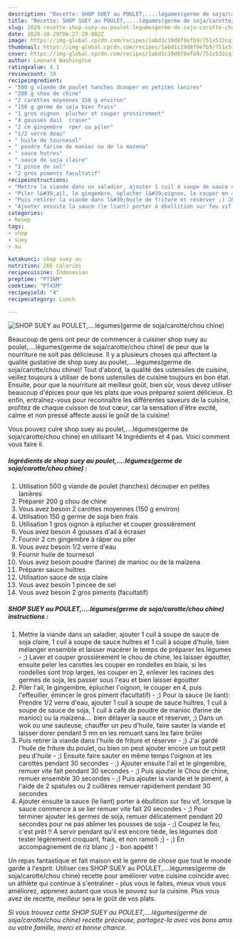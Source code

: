 ```yaml
---
description: "Recette: SHOP SUEY au POULET,....légumes(germe de soja/carotte/chou chine)"
title: "Recette: SHOP SUEY au POULET,....légumes(germe de soja/carotte/chou chine)"
slug: 2029-recette-shop-suey-au-poulet-legumesgerme-de-soja-carotte-chou-chine
date: 2020-10-29T06:27:19.002Z
image: https://img-global.cpcdn.com/recipes/1abd1c19d8f8efb9/751x532cq70/shop-suey-au-pouletlegumesgerme-de-sojacarottechou-chine-photo-principale-de-la-recette.jpg
thumbnail: https://img-global.cpcdn.com/recipes/1abd1c19d8f8efb9/751x532cq70/shop-suey-au-pouletlegumesgerme-de-sojacarottechou-chine-photo-principale-de-la-recette.jpg
cover: https://img-global.cpcdn.com/recipes/1abd1c19d8f8efb9/751x532cq70/shop-suey-au-pouletlegumesgerme-de-sojacarottechou-chine-photo-principale-de-la-recette.jpg
author: Leonard Washington
ratingvalue: 4.1
reviewcount: 10
recipeingredient:
- "500 g viande de poulet hanches dcouper en petites lanires"
- "200 g chou de chine"
- "2 carottes moyennes 150 g environ"
- "150 g germe de soja bien frais"
- "1 gros oignon  plucher et couper grossirement"
- "4 gousses dail  craser"
- "2 cm gingembre  rper ou piler"
- "1/2 verre deau"
- " huile de tournesol"
- " poudre farine de manioc ou de la mazena"
- " sauce hutres"
- " sauce de soja claire"
- "1 pince de sel"
- "2 gros piments facultatif"
recipeinstructions:
- "Mettre la viande dans un saladier, ajouter 1 cuil à soupe de sauce de soja claire, 1 cuil à soupe de sauce huîtres et 1 cuil à soupe d&#39;huile, bien mélanger ensemble et laisser macérer le temps de préparer les légumes ;) Laver et couper grossièrement le chou de chine, les laisser égoutter, ensuite peler les carottes les couper en rondelles en biais, si les rondelles sont trop larges, les couper en 2, enlever les racines des germes de soja, les passer sous l&#39;eau et bien laisser égoutter"
- "Piler l&#39;ail, le gingembre, éplucher l&#39;oignon, le couper en 4, puis l&#39;effeuiller, émincer le gros piment (facultatif)  ;) Pour la sauce (le liant): Prendre 1/2 verre d&#39;eau, ajouter 1 cuil à soupe de sauce huîtres, 1 cuil à soupe de sauce de soja, 1 cuil à café de poudre de manioc (farine de manioc) ou la maïzena.... bien délayer la sauce et réserver, ;) Dans un wok ou une sauteuse, chauffer un peu d&#39;huile, faire sauter la viande et laisser dorer pendant 5 mn en les remuant sans les faire brûler"
- "Puis retirer la viande dans l&#39;huile de friture et réserver ;) J&#39;ai gardé l&#39;huile de friture du poulet, ou bien on peut ajouter encore un tout petit peu d&#39;huile ;) Ensuite faire sauter en même temps l&#39;oignon et les carottes pendant 30 secondes ;) Ajouter ensuite l&#39;ail et le gingembre, remuer vite fait pendant 30 secondes ;) Puis ajouter le Chou de chine, remuer ensemble 30 secondes ;) Puis ajouter la viande et le piment, à l&#39;aide de 2 spatules ou 2 cuillères remuer rapidement pendant 30 secondes"
- "Ajouter ensuite la sauce (le liant) porter à ébullition sur feu vif, lorsque la sauce commence à se lier remuer vite fait 20 secondes ;) Pour terminer ajouter les germes de soja, remuer délicatement pendant 20 secondes pour ne pas abîmer les pousses de soja ;) Coupez le feu, c&#39;est prêt !! A servir pendant qu&#39;il est encore tiède, les légumes doit tester légèrement croquant, frais, et non ramolli ;) ;) En accompagnement de riz blanc ;)  bon appétit !"
categories:
- Resep
tags:
- shop
- suey
- au

katakunci: shop suey au 
nutrition: 266 calories
recipecuisine: Indonesian
preptime: "PT16M"
cooktime: "PT45M"
recipeyield: "4"
recipecategory: Lunch

---
```



![SHOP SUEY au POULET,....légumes(germe de soja/carotte/chou chine)](https://img-global.cpcdn.com/recipes/1abd1c19d8f8efb9/751x532cq70/shop-suey-au-pouletlegumesgerme-de-sojacarottechou-chine-photo-principale-de-la-recette.jpg)

Beaucoup de gens ont peur de commencer à cuisiner shop suey au poulet,....légumes(germe de soja/carotte/chou chine) de peur que la nourriture ne soit pas délicieuse. Il y a plusieurs choses qui affectent la qualité gustative de shop suey au poulet,....légumes(germe de soja/carotte/chou chine)! Tout d'abord, la qualité des ustensiles de cuisine, veillez toujours à utiliser de bons ustensiles de cuisine toujours en bon état. Ensuite, pour que la nourriture ait meilleur goût, bien sûr, vous devez utiliser beaucoup d'épices pour que les plats que vous préparez soient délicieux. Et enfin, entraînez-vous pour reconnaître les différentes saveurs de la cuisine, profitez de chaque cuisson de tout cœur, car la sensation d'être excité, calme et non pressé affecte aussi le goût de la cuisine!

<!--inarticleads1-->

Vous pouvez cuire shop suey au poulet,....légumes(germe de soja/carotte/chou chine) en utilisant 14 Ingrédients et 4 pas. Voici comment vous faire il.

##### Ingrédients de shop suey au poulet,....légumes(germe de soja/carotte/chou chine) :

1. Utilisation 500 g viande de poulet (hanches) découper en petites lanières
1. Préparer 200 g chou de chine
1. Vous avez besoin 2 carottes moyennes (150 g environ)
1. Utilisation 150 g germe de soja bien frais
1. Utilisation 1 gros oignon à éplucher et couper grossièrement
1. Vous avez besoin 4 gousses d&#39;ail à écraser
1. Fournir 2 cm gingembre à râper ou piler
1. Vous avez besoin 1/2 verre d&#39;eau
1. Fournir  huile de tournesol
1. Vous avez besoin  poudre (farine) de manioc ou de la maïzena
1. Préparer  sauce huîtres
1. Utilisation  sauce de soja claire
1. Vous avez besoin 1 pincée de sel
1. Vous avez besoin 2 gros piments (facultatif)




<!--inarticleads2-->

##### SHOP SUEY au POULET,....légumes(germe de soja/carotte/chou chine) instructions :

1. Mettre la viande dans un saladier, ajouter 1 cuil à soupe de sauce de soja claire, 1 cuil à soupe de sauce huîtres et 1 cuil à soupe d&#39;huile, bien mélanger ensemble et laisser macérer le temps de préparer les légumes - ;) Laver et couper grossièrement le chou de chine, les laisser égoutter, ensuite peler les carottes les couper en rondelles en biais, si les rondelles sont trop larges, les couper en 2, enlever les racines des germes de soja, les passer sous l&#39;eau et bien laisser égoutter
1. Piler l&#39;ail, le gingembre, éplucher l&#39;oignon, le couper en 4, puis l&#39;effeuiller, émincer le gros piment (facultatif)  - ;) Pour la sauce (le liant): Prendre 1/2 verre d&#39;eau, ajouter 1 cuil à soupe de sauce huîtres, 1 cuil à soupe de sauce de soja, 1 cuil à café de poudre de manioc (farine de manioc) ou la maïzena.... bien délayer la sauce et réserver, ;) Dans un wok ou une sauteuse, chauffer un peu d&#39;huile, faire sauter la viande et laisser dorer pendant 5 mn en les remuant sans les faire brûler
1. Puis retirer la viande dans l&#39;huile de friture et réserver - ;) J&#39;ai gardé l&#39;huile de friture du poulet, ou bien on peut ajouter encore un tout petit peu d&#39;huile - ;) Ensuite faire sauter en même temps l&#39;oignon et les carottes pendant 30 secondes - ;) Ajouter ensuite l&#39;ail et le gingembre, remuer vite fait pendant 30 secondes - ;) Puis ajouter le Chou de chine, remuer ensemble 30 secondes - ;) Puis ajouter la viande et le piment, à l&#39;aide de 2 spatules ou 2 cuillères remuer rapidement pendant 30 secondes
1. Ajouter ensuite la sauce (le liant) porter à ébullition sur feu vif, lorsque la sauce commence à se lier remuer vite fait 20 secondes - ;) Pour terminer ajouter les germes de soja, remuer délicatement pendant 20 secondes pour ne pas abîmer les pousses de soja - ;) Coupez le feu, c&#39;est prêt !! A servir pendant qu&#39;il est encore tiède, les légumes doit tester légèrement croquant, frais, et non ramolli ;) - ;) En accompagnement de riz blanc ;)  - bon appétit !




<!--inarticleads1-->

<p>
Un repas fantastique et fait maison est le genre de chose que tout le monde garde à l'esprit. Utiliser ces SHOP SUEY au POULET,....légumes(germe de soja/carotte/chou chine) recette pour améliorer votre cuisine coïncide avec un athlète qui continue à s'entraîner - plus vous le faites, mieux vous vous améliorez, apprenez autant que vous le pouvez sur la cuisine. Plus vous avez de recette, meilleur sera le goût de vos plats.
</p>

<p>
<i>Si vous trouvez cette SHOP SUEY au POULET,....légumes(germe de soja/carotte/chou chine) recette précieuse, partagez-la avec vos bons amis ou votre famille, merci et bonne chance.</i>
</p>
